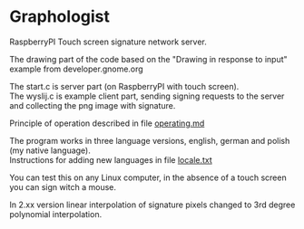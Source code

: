 # Graphologist
RaspberryPI Touch screen signature network server.

The drawing part of the code based on the "Drawing in response to input" example
from developer.gnome.org

The start.c is server part (on RaspberryPI with touch screen).<br>
The wyslij.c is example client part, sending signing requests to the 
server and collecting the png image with signature.

Principle of operation described in file [operating.md](/screenshots/operating.md)

The program works in three language versions, english, german and polish (my native language).<br>
Instructions for adding new languages in file [locale.txt](/locale.txt)

You can test this on any Linux computer, in the absence of a touch screen you can sign witch a mouse.

In 2.xx version linear interpolation of signature pixels changed to 3rd degree polynomial interpolation.


